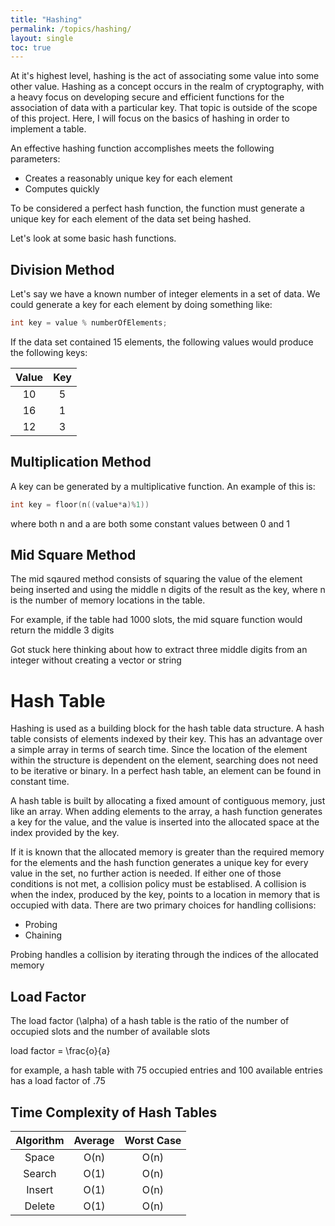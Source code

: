 ```yaml
---
title: "Hashing"
permalink: /topics/hashing/
layout: single
toc: true
---
```

At it's highest level, hashing is the act of associating some value into some other value. Hashing as a concept occurs in the realm of cryptography, with a heavy focus on developing secure and efficient functions for the association of data with a particular key. That topic is outside of the scope of this project. Here, I will focus on the basics of hashing in order to implement a table. 

An effective hashing function accomplishes meets the following parameters:
- Creates a reasonably unique key for each element
- Computes quickly

To be considered a perfect hash function, the function must generate a unique key for each element of the data set being hashed.

Let's look at some basic hash functions. 

## Division Method

Let's say we have a known number of integer elements in a set of data. We could generate a key for each element by doing something like:

``` c++
int key = value % numberOfElements;
```
If the data set contained 15 elements, the following values would produce the following keys:

| Value | Key |
|:-----:|:---:|
| 10    | 5   |
| 16    | 1   |
| 12    | 3   |


## Multiplication Method
A key can be generated by a multiplicative function. An example of this is:

``` c++
int key = floor(n((value*a)%1))
```
where both n and a are both some constant values between 0 and 1

## Mid Square Method
The mid sqaured method consists of squaring the value of the element being inserted and using the middle n digits of the result as the key, where n is the number of memory locations in the table. 

For example, if the table had 1000 slots, the mid square function would return the middle 3 digits

Got stuck here thinking about how to extract three middle digits from an integer without creating a vector or string

# Hash Table
Hashing is used as a building block for the hash table data structure. A hash table consists of elements indexed by their key. This has an advantage over a simple array in terms of search time. Since the location of the element within the structure is dependent on the element, searching does not need to be iterative or binary. In a perfect hash table, an element can be found in constant time. 

A hash table is built by allocating a fixed amount of contiguous memory, just like an array. When adding elements to the array, a hash function generates a key for the value, and the value is inserted into the allocated space at the index provided by the key. 

If it is known that the allocated memory is greater than the required memory for the elements and the hash function generates a unique key for every value in the set, no further action is needed. If either one of those conditions is not met, a collision policy must be establised. A collision is when the index, produced by the key, points to a location in memory that is occupied with data. There are two primary choices for handling collisions:
- Probing
- Chaining

Probing handles a collision by iterating through the indices of the allocated memory

## Load Factor
The load factor (\alpha) of a hash table is the ratio of the number of occupied slots and the number of available slots

load factor = \frac{o}{a}

for example, a hash table with 75 occupied entries and 100 available entries has a load factor of .75


## Time Complexity of Hash Tables

| Algorithm | Average | Worst Case |
|:---------:|:-------:|:----------:|
| Space     | O(n)    | O(n)       |
| Search    | O(1)    | O(n)       |
| Insert    | O(1)    | O(n)       |
| Delete    | O(1)    | O(n)       |


